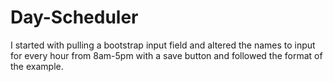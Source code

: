 # Day-Scheduler

I started with pulling a bootstrap input field and altered the names to input for every hour from 8am-5pm with a save button and followed the format of the example.
